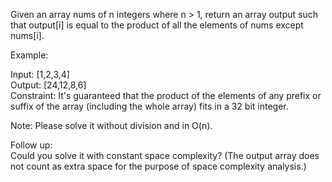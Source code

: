 Given an array nums of n integers where n > 1,  return an array output such that output[i] is equal to the product of all the elements of nums except nums[i].  

Example:  

Input:  [1,2,3,4]  
Output: [24,12,8,6]  
Constraint: It's guaranteed that the product of the elements of any prefix or suffix of the array (including the whole array) fits in a 32 bit integer.  

Note: Please solve it without division and in O(n).  

Follow up:  
Could you solve it with constant space complexity? (The output array does not count as extra space for the purpose of space complexity analysis.)  